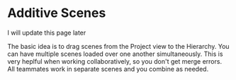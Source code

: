 # Additive Scenes

I will update this page later

The basic idea is to drag scenes from the Project view to the Hierarchy. You can have multiple scenes loaded over one another simultaneously. This is very heplful when working collaboratively, so you don't get merge errors. All teammates work in separate scenes and you combine as needed.
